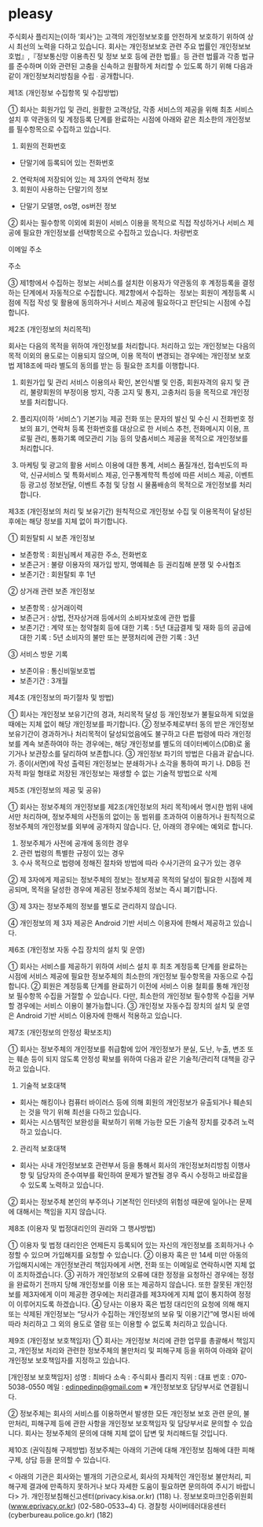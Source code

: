 # pleasy
주식회사 플리지는(이하 ‘회사’)는 고객의 개인정보보호를 안전하게 보호하기 위하여 상시 최선의 노력을 다하고 있습니다. 회사는 개인정보보호 관련 주요 법률인 개인정보보호법』,『정보통신망 이용촉진 및 정보 보호 등에 관한 법률』등 관련 법률과 각종 법규를 준수하며 이와 관련된 고충을 신속하고 원활하게 처리할 수 있도록 하기 위해 다음과 같이 개인정보처리방침을 수립 ∙ 공개합니다.

제1조 (개인정보 수집항목 및 수집방법)

① 회사는 회원가입 및 관리, 원활한 고객상담, 각종 서비스의 제공을 위해 최초 서비스 설치 후 약관동의 및 계정등록 단계를 완료하는 시점에 아래와 같은 최소한의 개인정보를 필수항목으로 수집하고 있습니다.

1. 회원의 전화번호
- 단말기에 등록되어 있는 전화번호
2. 연락처에 저장되어 있는 제 3자의 연락처 정보
3. 회원이 사용하는 단말기의 정보
- 단말기 모델명, os명, os버전 정보

② 회사는 필수항목 이외에 회원이 서비스 이용을 목적으로 직접 작성하거나 서비스 제공에 필요한 개인정보를 선택항목으로 수집하고 있습니다.
차량번호

이메일 주소

주소


③ 제1항에서 수집하는 정보는 서비스를 설치한 이용자가 약관동의 후 계정등록을 결정하는 단계에서 자동적으로 수집합니다. 제2항에서 수집하는 
정보는 회원이 계정등록 시점에 직접 작성 및 활용에 동의하거나 서비스 제공에 필요하다고 판단되는 시점에 수집합니다.

제2조 (개인정보의 처리목적)

회사는 다음의 목적을 위하여 개인정보를 처리합니다. 처리하고 있는 개인정보는 다음의 목적 이외의 용도로는 이용되지 않으며, 이용 목적이 변경되는 경우에는 개인정보 보호법 제18조에 따라 별도의 동의를 받는 등 필요한 조치를 이행합니다.

1. 회원가입 및 관리
서비스 이용의사 확인, 본인식별 및 인증, 회원자격의 유지 및 관리, 불량회원의 부정이용 방지, 각종 고지 및 통지, 고충처리 등을 목적으로 개인정보를 처리합니다.

2. 플리지(이하 ‘서비스’) 기본기능 제공
전화 또는 문자의 발신 및 수신 시 전화번호 정보의 표기, 연락처 등록 전화번호를 대상으로 한 서비스 추천, 전화메시지 이용, 프로필 관리, 통화기록 메모관리 기능 등의 맞춤서비스 제공을 목적으로 개인정보를 처리합니다.

3. 마케팅 및 광고의 활용
서비스 이용에 대한 통계, 서비스 품질개선, 접속빈도의 파악, 신규서비스 및 특화서비스 제공, 인구통계학적 특성에 따른 서비스 제공, 이벤트 등 광고성 정보전달, 이벤트 추첨 및 당첨 시 물품배송의 목적으로 개인정보를 처리합니다.


제3조 (개인정보의 처리 및 보유기간)
원칙적으로 개인정보 수집 및 이용목적이 달성된 후에는 해당 정보를 지체 없이 파기합니다.

① 회원탈퇴 시 보존 개인정보
- 보존항목 : 회원님께서 제공한 주소, 전화번호
- 보존근거 : 불량 이용자의 재가입 방지, 명예훼손 등 권리침해 분쟁 및 수사협조
- 보존기간 : 회원탈퇴 후 1년

② 상거래 관련 보존 개인정보
- 보존항목 : 상거래이력
- 보존근거 : 상법, 전자상거래 등에서의 소비자보호에 관한 법률
- 보존기간 : 계약 또는 청약철회 등에 대한 기록 : 5년
대금결제 및 재화 등의 공급에 대한 기록 : 5년
소비자의 불만 또는 분쟁처리에 관한 기록 : 3년

③ 서비스 방문 기록
- 보존이유 : 통신비밀보호법
- 보존기간 : 3개월

제4조 (개인정보의 파기절차 및 방법)

① 회사는 개인정보 보유기간의 경과, 처리목적 달성 등 개인정보가 불필요하게 되었을 때에는 지체 없이 해당 개인정보를 파기합니다.
② 정보주체로부터 동의 받은 개인정보 보유기간이 경과하거나 처리목적이 달성되었음에도 불구하고 다른 법령에 따라 개인정보를 계속 보존하여야 하는 경우에는, 해당 개인정보를 별도의 데이터베이스(DB)로 옮기거나 보관장소를 달리하여 보존합니다.
③ 개인정보 파기의 방법은 다음과 같습니다.
가. 종이(서면)에 작성 출력된 개인정보는 분쇄하거나 소각을 통하여 파기
나. DB등 전자적 파일 형태로 저장된 개인정보는 재생할 수 없는 기술적 방법으로 삭제

제5조 (개인정보의 제공 및 공유)

① 회사는 정보주체의 개인정보를 제2조(개인정보의 처리 목적)에서 명시한 범위 내에서만 처리하며, 정보주체의 사전동의 없이는 동 범위를 초과하여 이용하거나 원칙적으로 정보주체의 개인정보를 외부에 공개하지 않습니다. 단, 아래의 경우에는 예외로 합니다.

1. 정보주체가 사전에 공개에 동의한 경우
2. 관련 법령의 특별한 규정이 있는 경우
3. 수사 목적으로 법령에 정해진 절차와 방법에 따라 수사기관의 요구가 있는 경우

② 제 3자에게 제공되는 정보주체의 정보는 정보제공 목적의 달성이 필요한 시점에 제공되며, 목적을 달성한 경우에 제공된 정보주체의 정보는 즉시 폐기합니다.

③ 제 3자는 정보주체의 정보를 별도로 관리하지 않습니다.

④ 개인정보의 제 3자 제공은 Android 기반 서비스 이용자에 한해서 제공하고 있습니다.

제6조 (개인정보 자동 수집 장치의 설치 및 운영)

① 회사는 서비스를 제공하기 위하여 서비스 설치 후 최초 계정등록 단계를 완료하는 시점에 서비스 제공에 필요한 정보주체의 최소한의 개인정보 필수항목을 자동으로 수집합니다.
② 회원은 계정등록 단계를 완료하기 이전에 서비스 이용 철회를 통해 개인정보 필수항목 수집을 거절할 수 있습니다. 다만, 최소한의 개인정보 필수항목 수집을 거부할 경우에는 서비스 이용이 불가능합니다.
③ 개인정보 자동수집 장치의 설치 및 운영은 Android 기반 서비스 이용자에 한해서 적용하고 있습니다.

제7조 (개인정보의 안정성 확보조치)

① 회사는 정보주체의 개인정보를 취급함에 있어 개인정보가 분실, 도난, 누출, 변조 또는 훼손 등이 되지 않도록 안정성 확보를 위하여 다음과 같은 기술적/관리적 대책을 강구하고 있습니다.

1. 기술적 보호대책
- 회사는 해킹이나 컴퓨터 바이러스 등에 의해 회원의 개인정보가 유출되거나 훼손되는 것을 막기 위해 최선을 다하고 있습니다.
- 회사는 시스템적인 보완성을 확보하기 위해 가능한 모든 기술적 장치를 갖추려 노력하고 있습니다.

2. 관리적 보호대책
- 회사는 사내 개인정보보호 관련부서 등을 통해서 회사의 개인정보처리방침 이행사항 및 담당자의 준수여부를 확인하여 문제가 발견될 경우 즉시 수정하고 바로잡을 수 있도록 노력하고 있습니다.

② 회사는 정보주체 본인의 부주의나 기본적인 인터넷의 위험성 때문에 일어나는 문제에 대해서는 책임을 지지 않습니다.

제8조 (이용자 및 법정대리인의 권리와 그 행사방법)

① 이용자 및 법정 대리인은 언제든지 등록되어 있는 자신의 개인정보를 조회하거나 수정할 수 있으며 가입해지를 요청할 수 있습니다.
② 이용자 혹은 만 14세 미만 아동의 가입해지시에는 개인정보관리 책임자에게 서면, 전화 또는 이메일로 연락하시면 지체 없이 조치하겠습니다.
③ 귀하가 개인정보의 오류에 대한 정정을 요청하신 경우에는 정정을 완료하기 전까지 당해 개인정보를 이용 또는 제공하지 않습니다. 또한 잘못된 개인정보를 제3자에게 이미 제공한 경우에는 처리결과를 제3자에게 지체 없이 통지하여 정정이 이루어지도록 하겠습니다.
④ 당사는 이용자 혹은 법정 대리인의 요청에 의해 해지 또는 삭제된 개인정보는 “당사가 수집하는 개인정보의 보유 및 이용기간”에 명시된 바에 따라 처리하고 그 외의 용도로 열람 또는 이용할 수 없도록 처리하고 있습니다.

제9조 (개인정보 보호책임자) ① 회사는 개인정보 처리에 관한 업무를 총괄해서 책임지고, 개인정보 처리와 관련한 정보주체의 불만처리 및 피해구제 등을 위하여 아래와 같이 개인정보 보호책임자를 지정하고 있습니다.


[개인정보 보호책임자]
성명 : 최바다
소속 : 주식회사 플리지
직위 : 대표
번호 : 070-5038-0550
메일 : edinpedinp@gmail.com
※ 개인정보보호 담당부서로 연결됩니다.

② 정보주체는 회사의 서비스를 이용하면서 발생한 모든 개인정보 보호 관련 문의, 불만처리, 피해구제 등에 관한 사항을 개인정보 보호책임자 및 담당부서로 문의할 수 있습니다. 회사는 정보주체의 문의에 대해 지체 없이 답변 및 처리해드릴 것입니다.

제10조 (권익침해 구제방법) 정보주체는 아래의 기관에 대해 개인정보 침해에 대한 피해구제, 상담 등을 문의할 수 있습니다.

< 아래의 기관은 회사와는 별개의 기관으로서, 회사의 자체적인 개인정보 불만처리, 피해구제 결과에 만족하지 못하거나 보다 자세한 도움이 필요하면 문의하여 주시기 바랍니다>
가. 개인정보침해신고센터(privacy.kisa.or.kr) (118)
나. 정보보호마크인증위원회(www.eprivacy.or.kr) (02-580-0533~4)
다. 경찰청 사이버테러대응센터(cyberbureau.police.go.kr) (182)
